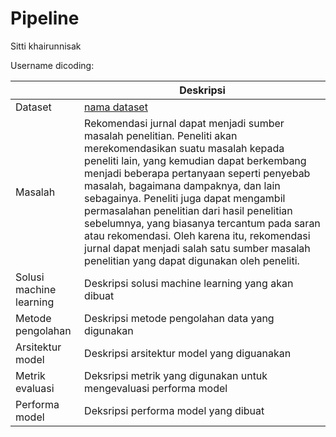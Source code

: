 # Pipeline
Sitti khairunnisak

Username dicoding:

| | Deskripsi |
| ----------- | ----------- |
| Dataset | [nama dataset](https://www.kaggle.com/datasets/saddamazyazy/rekomendasi-jurnal) |
| Masalah | Rekomendasi jurnal dapat menjadi sumber masalah penelitian. Peneliti akan merekomendasikan suatu masalah kepada peneliti lain, yang kemudian dapat berkembang menjadi beberapa pertanyaan seperti penyebab masalah, bagaimana dampaknya, dan lain sebagainya. Peneliti juga dapat mengambil permasalahan penelitian dari hasil penelitian sebelumnya, yang biasanya tercantum pada saran atau rekomendasi. Oleh karena itu, rekomendasi jurnal dapat menjadi salah satu sumber masalah penelitian yang dapat digunakan oleh peneliti. |
| Solusi machine learning | Deskripsi solusi machine learning yang akan dibuat |
| Metode pengolahan | Deskripsi metode pengolahan data yang digunakan |
| Arsitektur model | Deskripsi arsitektur model yang diguanakan |
| Metrik evaluasi | Deksripsi metrik yang digunakan untuk mengevaluasi performa model |
| Performa model | Deksripsi performa model yang dibuat |
